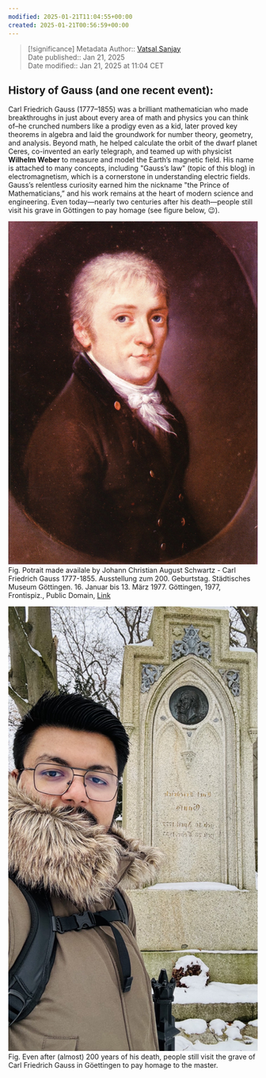 ```yaml
---
modified: 2025-01-21T11:04:55+00:00
created: 2025-01-21T00:56:59+00:00
---
```

> [!significance] Metadata
> Author:: [Vatsal Sanjay](https://vatsalsanjay.com)<br>
> Date published:: Jan 21, 2025<br>
> Date modified:: Jan 21, 2025 at 11:04 CET

## History of Gauss (and one recent event):

Carl Friedrich Gauss (1777–1855) was a brilliant mathematician who made breakthroughs in just about every area of math and physics you can think of–he crunched numbers like a prodigy even as a kid, later proved key theorems in algebra and laid the groundwork for number theory, geometry, and analysis. Beyond math, he helped calculate the orbit of the dwarf planet Ceres, co-invented an early telegraph, and teamed up with physicist **Wilhelm Weber** to measure and model the Earth’s magnetic field. His name is attached to many concepts, including "Gauss’s law" (topic of this blog) in electromagnetism, which is a cornerstone in understanding electric fields. Gauss’s relentless curiosity earned him the nickname "the Prince of Mathematicians,” and his work remains at the heart of modern science and engineering. Even today—nearly two centuries after his death—people still visit his grave in Göttingen to pay homage (see figure below, 😉).

![|250](_Media/20250120200507219_Gauss%20law%20of%20Electrostatics.png)
Fig. Potrait made availale by Johann Christian August Schwartz - Carl Friedrich Gauss 1777-1855. Ausstellung zum 200. Geburtstag. Städtisches Museum Göttingen. 16. Januar bis 13. März 1977. Göttingen, 1977, Frontispiz., Public Domain, <a href="https://commons.wikimedia.org/w/index.php?curid=65731822">Link</a>

![|250](_Media/20250120200806664_Gauss%20law%20of%20Electrostatics.png)
Fig. Even after (almost) 200 years of his death, people still visit the grave of Carl Friedrich Gauss in Göettingen to pay homage to the master. 